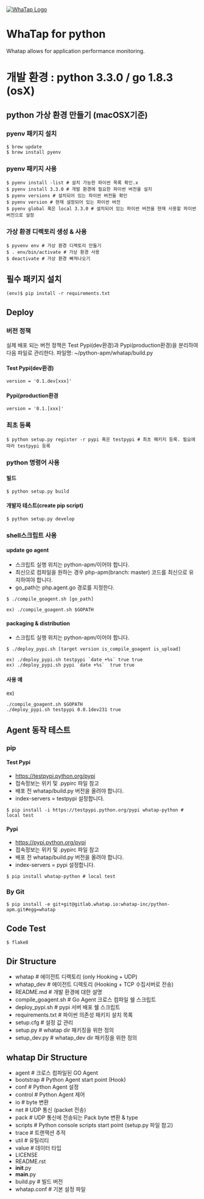[![WhaTap Logo](https://www.whatap.io/img/common/whatap_logo_re.svg)](https://www.whatap.io/)
# WhaTap for python

Whatap allows for application performance monitoring.


# 개발 환경 : python 3.3.0 / go 1.8.3 (osX)

## python 가상 환경 만들기 (macOSX기준)

### pyenv 패키지 설치

```shell
$ brew update
$ brew install pyenv

```

### pyenv 패키지 사용

```shell
$ pyenv install -list # 설치 가능한 파이썬 목록 확인.x
$ pyenv install 3.3.0 # 개발 환경에 필요한 파이썬 버전을 설치
$ pyenv versions # 설치되어 있는 파이썬 버전들 확인
$ pyenv version # 현재 설정되어 있는 파이썬 버전
$ pyenv global 혹은 local 3.3.0 # 설치되어 있는 파이썬 버전을 현재 사용할 파이썬 버전으로 설정
```

### 가상 환경 디렉토리 생성 & 사용

```shell
$ pyvenv env # 가상 환경 디렉토리 만들기
$ . env/bin/activate # 가상 환경 사용
$ deactivate # 가상 환경 빠져나오기
```

## 필수 패키지 설치

```shell
(env)$ pip install -r requirements.txt
```


## Deploy

### 버전 정책
실제 배포 되는 버전 정책은 Test Pypi(dev환경)과 Pypi(production환경)을 분리하여 다음 파일로 관리한다.
파일명: ~/python-apm/whatap/build.py

#### Test Pypi(dev환경)

```shell
version = '0.1.dev[xxx]'
```

#### Pypi(production환경

```shell
version = '0.1.[xxx]'
```


### 최초 등록

```shell
$ python setup.py register -r pypi 혹은 testpypi # 최초 패키지 등록. 필요에 따라 testpypi 등록
```

### python 명령어 사용

#### 빌드

```shell
$ python setup.py build
```

#### 개발자 테스트(create pip script)

```shell
$ python setup.py develop
```

### shell스크립트 사용


#### update go agent 
* 스크립트 실행 위치는 python-apm/이어야 합니다.
* 최신으로 컴파일을 원하는 경우 php-apm(branch: master) 코드를 최신으로 유지하여야 합니다.
* go_path는 php.agent.go 경로를 지정한다.

```shell
$ ./compile_goagent.sh [go_path]

ex) ./compile_goagent.sh $GOPATH
```


#### packaging & distribution 
* 스크립트 실행 위치는 python-apm/이어야 합니다.

```shell
$ ./deploy_pypi.sh [target version is_compile_goagent is_upload]

ex) ./deploy_pypi.sh testpypi `date +%s` true true
ex) ./deploy_pypi.sh pypi `date +%s`  true true
```
#### 사용 예
ex)

```shell
./compile_goagent.sh $GOPATH
./deploy_pypi.sh testpypi 0.0.1dev231 true
```
## Agent 동작 테스트

### pip

#### Test Pypi
* https://testpypi.python.org/pypi
* 접속정보는 위키 및 .pypirc 파일 참고
* 배포 전 whatap/build.py 버전을 올려야 합니다.
* index-servers = testpypi 설정합니다.

```shell
$ pip install -i https://testpypi.python.org/pypi whatap-python # local test
```

#### Pypi 
* https://pypi.python.org/pypi
* 접속정보는 위키 및 .pypirc 파일 참고
* 배포 전 whatap/build.py 버전을 올려야 합니다.
* index-servers = pypi 설정합니다.

```shell
$ pip install whatap-python # local test
```

### By Git

```shell
$ pip install -e git+git@gitlab.whatap.io:whatap-inc/python-apm.git#egg=whatap
```

## Code Test

```shell
$ flake8
```

## Dir Structure

- whatap	# 에이전트 디렉토리 (only Hooking + UDP)
- whatap_dev	# 에이전트 디렉토리 (Hooking + TCP 수집서버로 전송)
- README.md	# 개발 환경에 대한 설명
- compile_goagent.sh	# Go Agent 크로스 컴파일 쉘 스크립트
- deploy_pypi.sh # pypi 서버 배포 쉘 스크립트
- requirements.txt	# 파이썬 의존성 패키지 설치 목록
- setup.cfg	# 설정 값 관리
- setup.py	# whatap dir 패키징을 위한 정의
- setup_dev.py	# whatap_dev dir 패키징을 위한 정의


## whatap Dir Structure

- agent	 # 크로스 컴파일된 GO Agent
- bootstrap # Python Agent start point (Hook)
- conf # Python Agent 설정
- control # Python Agent 제어
- io # byte 변환
- net # UDP 통신 (packet 전송)
- pack # UDP 통신에 전송되는 Pack byte 변환 & type
- scripts # Python console scripts start point (setup.py 파일 참고)
- trace # 트랜잭션 추적
- util # 유틸리티
- value # 데이터 타입
- LICENSE
- README.rst
- __init__.py
- __main__.py
- build.py # 빌드 버전
- whatap.conf # 기본 설정 파일